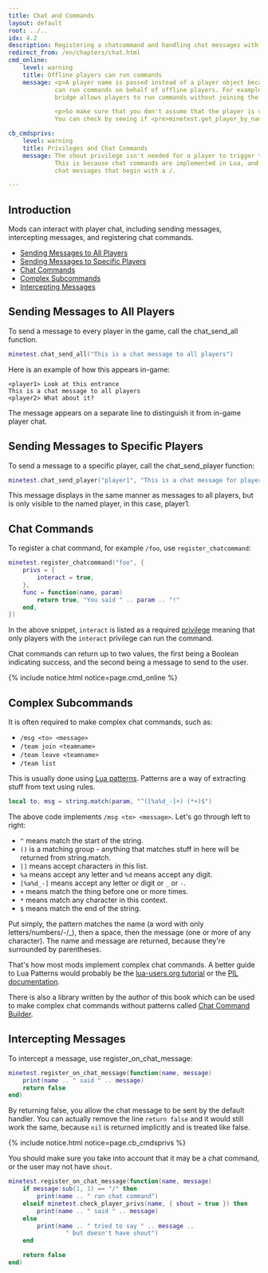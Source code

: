 ```yaml
---
title: Chat and Commands
layout: default
root: ../..
idx: 4.2
description: Registering a chatcommand and handling chat messages with register_on_chat_message
redirect_from: /en/chapters/chat.html
cmd_online:
    level: warning
    title: Offline players can run commands
    message: <p>A player name is passed instead of a player object because mods
             can run commands on behalf of offline players. For example, the IRC
             bridge allows players to run commands without joining the game.</p>

             <p>So make sure that you don't assume that the player is online.
             You can check by seeing if <pre>minetest.get_player_by_name</pre> returns a player.</p>

cb_cmdsprivs:
    level: warning
    title: Privileges and Chat Commands
    message: The shout privilege isn't needed for a player to trigger this callback.
             This is because chat commands are implemented in Lua, and are just
             chat messages that begin with a /.

---
```


## Introduction <!-- omit in toc -->

Mods can interact with player chat, including
sending messages, intercepting messages, and registering chat commands.

- [Sending Messages to All Players](#sending-messages-to-all-players)
- [Sending Messages to Specific Players](#sending-messages-to-specific-players)
- [Chat Commands](#chat-commands)
- [Complex Subcommands](#complex-subcommands)
- [Intercepting Messages](#intercepting-messages)

## Sending Messages to All Players

To send a message to every player in the game, call the chat_send_all function.

```lua
minetest.chat_send_all("This is a chat message to all players")
```

Here is an example of how this appears in-game:

    <player1> Look at this entrance
    This is a chat message to all players
    <player2> What about it?

The message appears on a separate line to distinguish it from in-game player chat.

## Sending Messages to Specific Players

To send a message to a specific player, call the chat_send_player function:

```lua
minetest.chat_send_player("player1", "This is a chat message for player1")
```

This message displays in the same manner as messages to all players, but is
only visible to the named player, in this case, player1.

## Chat Commands

To register a chat command, for example `/foo`, use `register_chatcommand`:

```lua
minetest.register_chatcommand("foo", {
    privs = {
        interact = true,
    },
    func = function(name, param)
        return true, "You said " .. param .. "!"
    end,
})
```

In the above snippet, `interact` is listed as a required
[privilege](privileges.html) meaning that only players with the `interact` privilege can run the command.

Chat commands can return up to two values,
the first being a Boolean indicating success, and the second being a
message to send to the user.

{% include notice.html notice=page.cmd_online %}

## Complex Subcommands

It is often required to make complex chat commands, such as:

* `/msg <to> <message>`
* `/team join <teamname>`
* `/team leave <teamname>`
* `/team list`

This is usually done using [Lua patterns](https://www.lua.org/pil/20.2.html).
Patterns are a way of extracting stuff from text using rules.

```lua
local to, msg = string.match(param, "^([%a%d_-]+) (*+)$")
```

The above code implements `/msg <to> <message>`. Let's go through left to right:

* `^` means match the start of the string.
* `()` is a matching group - anything that matches stuff in here will be
  returned from string.match.
* `[]` means accept characters in this list.
* `%a` means accept any letter and `%d` means accept any digit.
* `[%a%d_-]` means accept any letter or digit or `_` or `-`.
* `+` means match the thing before one or more times.
* `*` means match any character in this context.
* `$` means match the end of the string.

Put simply, the pattern matches the name (a word with only letters/numbers/-/_),
then a space, then the message (one or more of any character). The name and
message are returned, because they're surrounded by parentheses.

That's how most mods implement complex chat commands. A better guide to Lua
Patterns would probably be the
[lua-users.org tutorial](http://lua-users.org/wiki/PatternsTutorial)
or the [PIL documentation](https://www.lua.org/pil/20.2.html).

<p class="book_hide">
There is also a library written by the author of this book which can be used
to make complex chat commands without patterns called
<a href="chat_complex.html">Chat Command Builder</a>.
</p>


## Intercepting Messages

To intercept a message, use register_on_chat_message:

```lua
minetest.register_on_chat_message(function(name, message)
    print(name .. " said " .. message)
    return false
end)
```

By returning false, you allow the chat message to be sent by the default
handler. You can actually remove the line `return false` and it would still
work the same, because `nil` is returned implicitly and is treated like false.

{% include notice.html notice=page.cb_cmdsprivs %}

You should make sure you take into account that it may be a chat command,
or the user may not have `shout`.

```lua
minetest.register_on_chat_message(function(name, message)
    if message:sub(1, 1) == "/" then
        print(name .. " ran chat command")
    elseif minetest.check_player_privs(name, { shout = true }) then
        print(name .. " said " .. message)
    else
        print(name .. " tried to say " .. message ..
                " but doesn't have shout")
    end

    return false
end)
```
